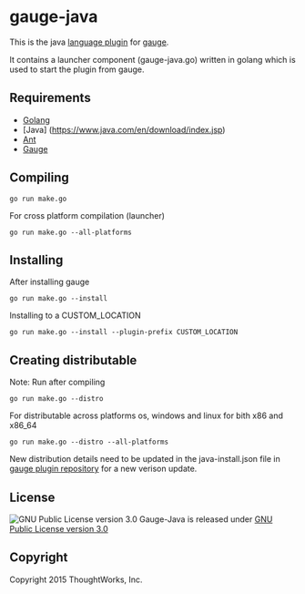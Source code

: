 
gauge-java
==========

This is the java [language plugin](http://getgauge.io/documentation/plugins/README.html) for [gauge](http://getgauge.io).

It contains a launcher component (gauge-java.go) written in golang which is used to start the plugin from gauge.

Requirements
-----------
* [Golang](http://golang.org/)
* [Java] (https://www.java.com/en/download/index.jsp)
* [Ant](https://ant.apache.org/)
* [Gauge](http://getgauge.io)


Compiling
---------

````
go run make.go
````

For cross platform compilation (launcher)

````
go run make.go --all-platforms
````

Installing
----------
After installing gauge

````
go run make.go --install
````

Installing to a CUSTOM_LOCATION

````
go run make.go --install --plugin-prefix CUSTOM_LOCATION
````

Creating distributable
----------------------

Note: Run after compiling

````
go run make.go --distro
````

For distributable across platforms os, windows and linux for bith x86 and x86_64

````
go run make.go --distro --all-platforms
````

New distribution details need to be updated in the java-install.json file in  [gauge plugin repository](https://github.com/getgauge/gauge-repository) for a new verison update.

License
-------

![GNU Public License version 3.0](http://www.gnu.org/graphics/gplv3-127x51.png)
Gauge-Java is released under [GNU Public License version 3.0](http://www.gnu.org/licenses/gpl-3.0.txt)

Copyright
---------

Copyright 2015 ThoughtWorks, Inc.
